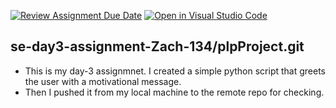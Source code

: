 [![Review Assignment Due Date](https://classroom.github.com/assets/deadline-readme-button-22041afd0340ce965d47ae6ef1cefeee28c7c493a6346c4f15d667ab976d596c.svg)](https://classroom.github.com/a/g7QA63Hz)
[![Open in Visual Studio Code](https://classroom.github.com/assets/open-in-vscode-2e0aaae1b6195c2367325f4f02e2d04e9abb55f0b24a779b69b11b9e10269abc.svg)](https://classroom.github.com/online_ide?assignment_repo_id=15584216&assignment_repo_type=AssignmentRepo)
## se-day3-assignment-Zach-134/plpProject.git
* This is my day-3 assignmnet. I created a simple python script that greets the user with a motivational message.
* Then I pushed it from my local machine to the remote repo for checking.
